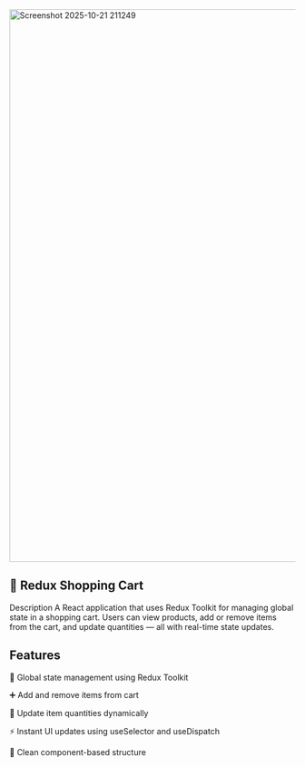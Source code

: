 <img width="1919" height="974" alt="Screenshot 2025-10-21 211249" src="https://github.com/user-attachments/assets/6c046ea9-0e70-4e48-9e30-e49e6cc1b14b" />

## 🛒 Redux Shopping Cart
Description
A React application that uses Redux Toolkit for managing global state in a shopping cart. Users can view products, add or remove items from the cart, and update quantities — all with real-time state updates.

## Features
🧠 Global state management using Redux Toolkit

➕ Add and remove items from cart

🔄 Update item quantities dynamically

⚡ Instant UI updates using useSelector and useDispatch

🧩 Clean component-based structure


